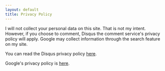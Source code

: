 ```yaml
---
layout: default
title: Privacy Policy
---
```


I will not collect your personal data on this site. That is not my intent. However, if you choose to comment, Disqus the comment service's privacy policy will apply.
Google may collect information through the search feature on my site.

You can read the Disqus privacy policy <a href="https://disqus.com/privacy-policy/" target="_blank">here</a>.

Google's privacy policy is <a href="https://policies.google.com/privacy" target="_blank">here</a>.
